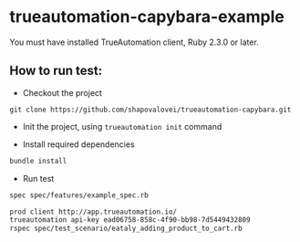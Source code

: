 # trueautomation-capybara-example

You must have installed TrueAutomation client, Ruby 2.3.0 or later.

## How to run test:

* Checkout the project

```
git clone https://github.com/shapovalovei/trueautomation-capybara.git
```

* Init the project, using `trueautomation init` command

* Install required dependencies

```bash
bundle install
```
* Run test

```bash
spec spec/features/example_spec.rb

prod client http://app.trueautomation.io/
trueautomation api-key ead06758-858c-4f90-bb98-7d5449432809
rspec spec/test_scenario/eataly_adding_product_to_cart.rb
